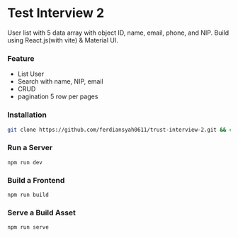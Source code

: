 # Test Interview 2
User list with 5 data array with object ID, name, email, phone, and NIP.
Build using React.js(with vite) & Material UI.
### Feature
- List User
- Search with name, NIP, email
- CRUD
- pagination 5 row per pages
### Installation
```bash
git clone https://github.com/ferdiansyah0611/trust-interview-2.git && cd trust-interview-2 && npm i
```
### Run a Server
```
npm run dev
```
### Build a Frontend
```
npm run build
```
### Serve a Build Asset
```
npm run serve
```